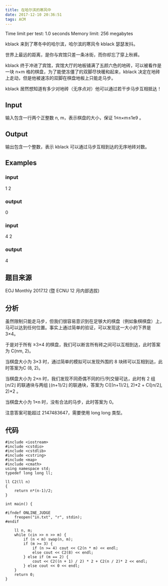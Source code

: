 ```yaml
---
title: 在哈尔滨的寒风中
date: 2017-12-10 20:36:51
tags: ACM
---
```


Time limit per test: 1.0 seconds
Memory limit: 256 megabytes

kblack 来到了寒冬中的哈尔滨，哈尔滨的寒风令 kblack 瑟瑟发抖。

世界上最远的距离，是你与宾馆只差一条冰街，而你却忘了穿上秋裤。

kblack 终于冲进了宾馆，宾馆大厅的地板铺满了五颜六色的地砖，可以被看作是一块 n×m 格的棋盘，为了能使冻僵了的双脚尽快暖和起来，kblack 决定在地砖上走动，但是他被速冻的双脚在棋盘地板上只能走马步。



kblack 居然想知道有多少对地砖（无序点对）他可以通过若干步马步互相抵达！

## Input
输入包含一行两个正整数 n, m，表示棋盘的大小，保证 1≤n×m≤1e9 。

## Output
输出包含一个整数，表示 kblack 可以通过马步互相到达的无序地砖对数。

## Examples
### input
1 2
### output
0
### input
4 2
### output
4

## 题目来源
EOJ Monthly 2017.12 (暨 ECNU 12 月内部选拔)

## 分析
虽然限制只能走马步，但我们很容易意识到在足够大的棋盘（例如象棋棋盘）上，马可以达到任何位置。事实上通过简单的验证，可以发现这一大小的下界是 3×4。



于是对于所有 ≥3×4 的棋盘，我们可以断言所有砖之间可以互相到达，此时答案为 C(nm, 2)。

当棋盘大小为 3×3 时，通过简单的模拟可以发现外围的 8 块砖可以互相到达，此时答案为C (8, 2)。

当棋盘大小为 2×n 时，我们发现不同奇偶不同的行/列交替可达，此时有 2 组 ⌊n/2⌋ 的联通块与两组 ⌊(n+1)/2⌋ 的联通块，答案为 C([(n+1)/2⌋, 2)*2 + C(⌊n/2⌋, 2)*2 。

当棋盘大小为 1×n 时，没有合法的马步，此时答案为 0。

注意答案可能超过 2147483647，需要使用 long long 类型。


## 代码
```
#include <iostream>
#include <cstdio>
#include <cstdlib>
#include <cstring>
#include <map>
#include <cmath>
using namespace std;
typedef long long ll;

ll C2(ll n)
{
    return n*(n-1)/2;
}

int main() {

#ifndef ONLINE_JUDGE
    freopen("in.txt", "r", stdin);
#endif

    ll n, m;
    while (cin >> n >> m) {
        if (n < m) swap(n, m);
        if (m >= 3) {
            if (n >= 4) cout << C2(n * m) << endl;
            else cout << C2(8) << endl;
        } else if (m == 2) {
            cout << C2((n + 1) / 2) * 2 + C2(n / 2)* 2 << endl;
        } else cout << 0 << endl;
    }
    return 0;
}
```